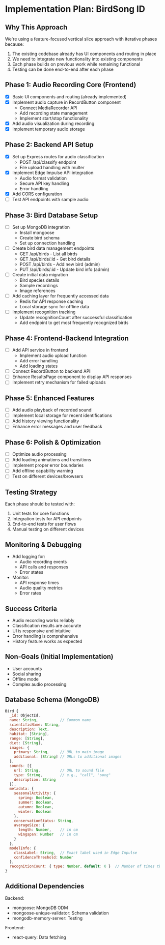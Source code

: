 # Implementation Plan: BirdSong ID

## Why This Approach

We're using a feature-focused vertical slice approach with iterative phases because:

1. The existing codebase already has UI components and routing in place
2. We need to integrate new functionality into existing components
3. Each phase builds on previous work while remaining functional
4. Testing can be done end-to-end after each phase

## Phase 1: Audio Recording Core (Frontend)

- [x] Basic UI components and routing (already implemented)
- [x] Implement audio capture in RecordButton component
  - Connect MediaRecorder API
  - Add recording state management
  - Implement start/stop functionality
- [x] Add audio visualization during recording
- [x] Implement temporary audio storage

## Phase 2: Backend API Setup

- [x] Set up Express routes for audio classification
  - POST /api/classify endpoint
  - File upload handling with multer
- [x] Implement Edge Impulse API integration
  - Audio format validation
  - Secure API key handling
  - Error handling
- [x] Add CORS configuration
- [ ] Test API endpoints with sample audio

## Phase 3: Bird Database Setup

- [ ] Set up MongoDB integration
  - Install mongoose
  - Create bird schema
  - Set up connection handling
- [ ] Create bird data management endpoints
  - GET /api/birds - List all birds
  - GET /api/birds/:id - Get bird details
  - POST /api/birds - Add new bird (admin)
  - PUT /api/birds/:id - Update bird info (admin)
- [ ] Create initial data migration
  - Bird species details
  - Sample recordings
  - Image references
- [ ] Add caching layer for frequently accessed data
  - Redis for API response caching
  - Local storage sync for offline data
- [ ] Implement recognition tracking
  - Update recognitionCount after successful classification
  - Add endpoint to get most frequently recognized birds

## Phase 4: Frontend-Backend Integration

- [ ] Add API service in frontend
  - Implement audio upload function
  - Add error handling
  - Add loading states
- [ ] Connect RecordButton to backend API
- [ ] Enhance ResultsPage component to display API responses
- [ ] Implement retry mechanism for failed uploads

## Phase 5: Enhanced Features

- [ ] Add audio playback of recorded sound
- [ ] Implement local storage for recent identifications
- [ ] Add history viewing functionality
- [ ] Enhance error messages and user feedback

## Phase 6: Polish & Optimization

- [ ] Optimize audio processing
- [ ] Add loading animations and transitions
- [ ] Implement proper error boundaries
- [ ] Add offline capability warning
- [ ] Test on different devices/browsers

## Testing Strategy

Each phase should be tested with:

1. Unit tests for core functions
2. Integration tests for API endpoints
3. End-to-end tests for user flows
4. Manual testing on different devices

## Monitoring & Debugging

- Add logging for:
  - Audio recording events
  - API calls and responses
  - Error states
- Monitor:
  - API response times
  - Audio quality metrics
  - Error rates

## Success Criteria

- Audio recording works reliably
- Classification results are accurate
- UI is responsive and intuitive
- Error handling is comprehensive
- History feature works as expected

## Non-Goals (Initial Implementation)

- User accounts
- Social sharing
- Offline mode
- Complex audio processing

## Database Schema (MongoDB)

```javascript
Bird {
  _id: ObjectId,
  name: String,          // Common name
  scientificName: String,
  description: Text,
  habitat: [String],
  range: [String],
  diet: [String],
  images: {
    primary: String,     // URL to main image
    additional: [String] // URLs to additional images
  },
  sounds: [{
    url: String,         // URL to sound file
    type: String,        // e.g., "call", "song"
    description: String
  }],
  metadata: {
    seasonalActivity: {
      spring: Boolean,
      summer: Boolean,
      autumn: Boolean,
      winter: Boolean
    },
    conservationStatus: String,
    averageSize: {
      length: Number,    // in cm
      wingspan: Number   // in cm
    }
  },
  modelInfo: {
    classLabel: String,  // Exact label used in Edge Impulse
    confidenceThreshold: Number
  },
  recognitionCount: { type: Number, default: 0 }  // Number of times this bird was recognized
}
```

## Additional Dependencies

Backend:

- mongoose: MongoDB ODM
- mongoose-unique-validator: Schema validation
- mongodb-memory-server: Testing

Frontend:

- react-query: Data fetching
